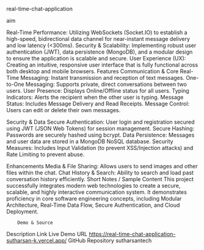real-time-chat-application

aim

Real-Time Performance: Utilizing WebSockets (Socket.IO) to establish a high-speed, bidirectional data channel for near-instant message delivery and low latency (<300ms).
Security & Scalability: Implementing robust user authentication (JWT), data persistence (MongoDB), and a modular design to ensure the application is scalable and secure.
User Experience (UX): Creating an intuitive, responsive user interface that is fully functional across both desktop and mobile browsers.
Features Communication & Core Real-Time Messaging: Instant transmission and reception of text messages. One-to-One Messaging: Supports private, direct conversations between two users. User Presence: Displays Online/Offline status for all users. Typing Indicators: Alerts the recipient when the other user is typing. Message Status: Includes Message Delivery and Read Receipts. Message Control: Users can edit or delete their own messages.

   Security & Data
      Secure Authentication: User login and registration secured using JWT (JSON Web Tokens) for session management.
      Secure Hashing: Passwords are securely hashed using bcrypt.
      Data Persistence: Messages and user data are stored in a MongoDB NoSQL database.
      Security Measures: Includes Input Validation (to prevent XSS/Injection attacks) and Rate Limiting to prevent abuse.

 Enhancements
       Media & File Sharing: Allows users to send images and other files within the chat.
      Chat History & Search: Ability to search and load past conversation history efficiently.
Short Notes / Sample Content This project successfully integrates modern web technologies to create a secure, scalable, and highly interactive communication system. It demonstrates proficiency in core software engineering concepts, including Modular Architecture, Real-Time Data Flow, Secure Authentication, and Cloud Deployment.

        Demo & Source
  Description	Link
     Live Demo URL	https://real-time-chat-application-sutharsan-k.vercel.app/
    GitHub Repository	sutharsantech
